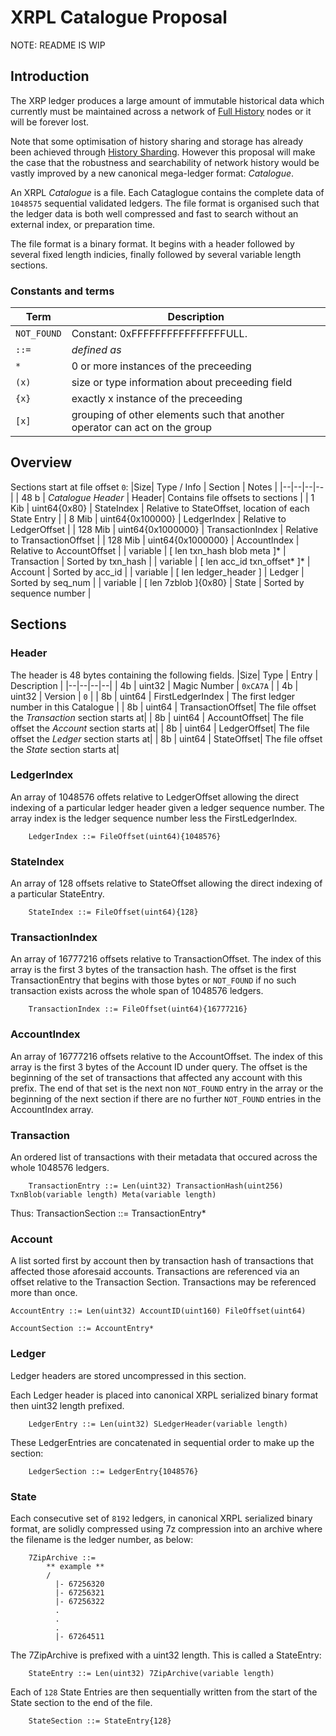# XRPL Catalogue Proposal

NOTE: README IS WIP

## Introduction
The XRP ledger produces a large amount of immutable historical data which currently must be maintained across a network of [Full History](https://xrpl.org/configure-full-history.html) nodes or it will be forever lost.

Note that some optimisation of history sharing and storage has already been achieved through [History Sharding](https://xrpl.org/history-sharding.html). However this proposal will make the case that the robustness and searchability of network history would be vastly improved by a new canonical mega-ledger format: _Catalogue_.

An XRPL _Catalogue_ is a file. Each Cataglogue contains the complete data of `1048575` sequential validated ledgers. The file format is organised such that the ledger data is both well compressed and fast to search without an external index, or preparation time.

The file format is a binary format. It begins with a header followed by several fixed length indicies, finally followed by several variable length sections.

### Constants and terms
| Term | Description |
|--|--|
|`NOT_FOUND`|Constant: 0xFFFFFFFFFFFFFFFFULL.|
|`::=`|_defined as_|
|`*`|0 or more instances of the preceeding|
|`(x)`|size or type information about preceeding field|
|`{x}`|exactly x instance of the preceeding|
|`[x]`|grouping of other elements such that another operator can act on the group|

## Overview
 Sections start at file offset `0`:
|Size| Type / Info | Section | Notes |
|--|--|--|--|
| 48 b | _Catalogue Header_  | Header| Contains file offsets to sections |
| 1 Kib | uint64{0x80} | StateIndex | Relative to StateOffset, location of each State Entry |
| 8 Mib | uint64{0x100000} | LedgerIndex | Relative to LedgerOffset |
| 128 Mib | uint64{0x1000000} | TransactionIndex | Relative to TransactionOffset |
| 128 Mib | uint64{0x1000000} | AccountIndex | Relative to AccountOffset |
| variable | [ len txn_hash blob meta ]* | Transaction | Sorted by txn_hash |
| variable | [ len acc_id txn_offset* ]* | Account | Sorted by acc_id |
| variable | [ len ledger_header ] | Ledger | Sorted by seq_num | 
| variable | [ len 7zblob ]{0x80} | State | Sorted by sequence number |


## Sections

### Header
The header is 48 bytes containing the following fields.
|Size| Type | Entry | Description |
|--|--|--|--|
| 4b | uint32 | Magic Number | `0xCA7A` |
| 4b | uint32 | Version | `0` |
| 8b | uint64 | FirstLedgerIndex | The first ledger number in this Catalogue |
| 8b | uint64 | TransactionOffset| The file offset the _Transaction_ section starts at|
| 8b | uint64 | AccountOffset| The file offset the _Account_ section starts at|
| 8b | uint64 | LedgerOffset| The file offset the _Ledger_ section starts at|
| 8b | uint64 | StateOffset| The file offset the _State_ section starts at|


### LedgerIndex
An array of 1048576 offets relative to LedgerOffset allowing the direct indexing of a particular ledger header given a ledger sequence number. The array index is the ledger sequence number less the FirstLedgerIndex.

        LedgerIndex ::= FileOffset(uint64){1048576}

### StateIndex
An array of 128 offsets relative to StateOffset allowing the direct indexing of a particular StateEntry.

        StateIndex ::= FileOffset(uint64){128}

### TransactionIndex
An array of 16777216 offsets relative to TransactionOffset. The index of this array is the first 3 bytes of the transaction hash. The offset is the first TransactionEntry that begins with those bytes or `NOT_FOUND` if no such transaction exists across the whole span of 1048576 ledgers.

        TransactionIndex ::= FileOffset(uint64){16777216}

### AccountIndex
An array of 16777216 offsets relative to the AccountOffset. The index of this array is the first 3 bytes of the Account ID under query. The offset is the beginning of the set of transactions that affected any account with this prefix. The end of that set is the next non `NOT_FOUND` entry in the array or the beginning of the next section if there are no further `NOT_FOUND` entries in the AccountIndex array.

### Transaction
An ordered list of transactions with their metadata that occured across the whole 1048576 ledgers.

        TransactionEntry ::= Len(uint32) TransactionHash(uint256) TxnBlob(variable length) Meta(variable length)
Thus:
        TransactionSection ::= TransactionEntry*

### Account
A list sorted first by account then by transaction hash of transactions that affected those aforesaid accounts. Transactions are referenced via an offset relative to the Transaction Section. Transactions may be referenced more than once.
    
    AccountEntry ::= Len(uint32) AccountID(uint160) FileOffset(uint64)

    AccountSection ::= AccountEntry*


### Ledger
Ledger headers are stored uncompressed in this section.

Each Ledger header is placed into canonical XRPL serialized binary format then uint32 length prefixed. 

        LedgerEntry ::= Len(uint32) SLedgerHeader(variable length)

These LedgerEntries are concatenated in sequential order to make up the section:

        LedgerSection ::= LedgerEntry{1048576}

 

### State
Each consecutive set of `8192` ledgers, in canonical XRPL serialized binary format, are solidly compressed using 7z compression into an archive where the filename is the ledger number, as below:

        7ZipArchive ::= 
            ** example **
            /
              |- 67256320
              |- 67256321
              |- 67256322
              .
              .
              .
              |- 67264511
              
The 7ZipArchive is prefixed with a uint32 length. This is called a StateEntry:

        StateEntry ::= Len(uint32) 7ZipArchive(variable length)

Each of `128` State Entries are then sequentially written from the start of the State section to the end of the file.

        StateSection ::= StateEntry{128}

